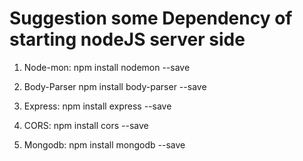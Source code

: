 
# Suggestion some Dependency of starting nodeJS server side

1. Node-mon: 
npm install nodemon --save

2. Body-Parser 
npm install body-parser --save

3. Express:
npm install express --save

4. CORS:
npm install cors --save

5. Mongodb: 
npm install mongodb --save
